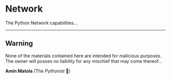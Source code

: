 # Network
The Python Network capabilities...

----------------------------------------------------------------------------

## Warning

None of the materials contained here are intended for malicious purposes.
The owner will posses no liability for any mischief that may come thereof...



 **Amin Matola**  (The _Pythonist_ :snake:)
